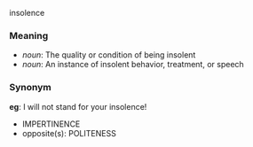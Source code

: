 insolence
### Meaning
+ _noun_: The quality or condition of being insolent
+ _noun_: An instance of insolent behavior, treatment, or speech

### Synonym

__eg__: I will not stand for your insolence!

+ IMPERTINENCE
+ opposite(s): POLITENESS


